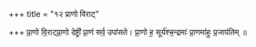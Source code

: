 +++
title = "१२ प्राणो विराट्"

+++
प्रा॒णो वि॒राट्प्रा॒णो देष्ट्री॑ प्रा॒णं सर्व॒ उपा॑सते। प्रा॒णो ह॒ सूर्य॑श्च॒न्द्रमाः॑ प्रा॒णमा॑हुः प्र॒जाप॑तिम् ॥